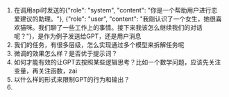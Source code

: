 1. 在调用api时发送的{"role": "system", "content": "你是一个帮助用户进行恋爱建议的助理。"}, {"role": "user", "content": "我刚认识了一个女生，她很喜欢猫咪。我们聊了一些工作上的事情。接下来我该怎么继续我们的对话呢？"}，是作为例子发送给GPT，还是用户消息
2. 我们的任务，有很多层级，怎么实现通过多个模型来拆解任务呢
3. 微调的效果怎么样？是否优于提示词？
4. 如何才能有效的让GPT去按照某些逻辑思考？比如一个数学问题，应该先关注变量，再关注函数，zai
5. 以什么样的形式来限制GPT的行为和输出？
6. 